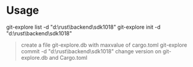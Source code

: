 # Usage

git-explore list -d "d:\\rust\\backend\\sdk1018"
git-explore init -d "d:\\rust\\backend\\sdk1018"
> create a file git-explore.db with maxvalue of cargo.toml
git-explore commit -d "d:\\rust\\backend\\sdk1018"
> change version on git-explore.db and Cargo.toml